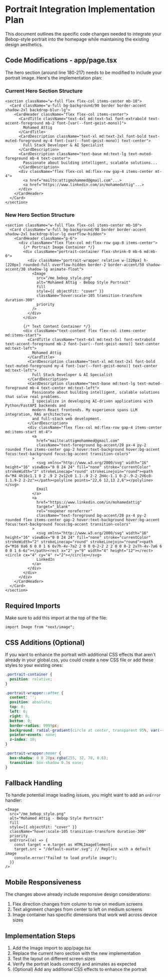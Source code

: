 # Portrait Integration Implementation Plan

This document outlines the specific code changes needed to integrate your Bebop-style portrait into the homepage while maintaining the existing design aesthetics.

## Code Modifications - app/page.tsx

The hero section (around line 180-217) needs to be modified to include your portrait image. Here's the implementation plan:

### Current Hero Section Structure
```tsx
<section className="w-full flex flex-col items-center mb-10">
  <Card className="w-full bg-background/90 border border-accent shadow-2xl backdrop-blur-lg">
    <CardHeader className="flex flex-col items-center">
      <CardTitle className="text-4xl md:text-5xl font-extrabold text-accent-foreground mb-2 font-[var(--font-geist-mono)]">
        Mohamed Attig
      </CardTitle>
      <CardDescription className="text-xl md:text-2xl font-bold text-muted-foreground my-4 font-[var(--font-geist-mono)] text-center">
        Full Stack Developer & AI Specialist
      </CardDescription>
      <CardDescription className="text-base md:text-lg text-muted-foreground mb-4 text-center">
        Passionate about building intelligent, scalable solutions...
      </CardDescription>
      <div className="flex flex-col md:flex-row gap-4 items-center mt-4">
        <a href="mailto:attigmohammed@gmail.com"...>
        <a href="https://www.linkedin.com/in/mohamedattig"...>
      </div>
    </CardHeader>
  </Card>
</section>
```

### New Hero Section Structure
```tsx
<section className="w-full flex flex-col items-center mb-10">
  <Card className="w-full bg-background/90 border border-accent shadow-2xl backdrop-blur-lg overflow-hidden">
    <CardHeader className="p-6">
      <div className="flex flex-col md:flex-row gap-8 items-center">
        {/* Portrait Image Container */}
        <div className="portrait-container flex-shrink-0 mb-6 md:mb-0">
          <div className="portrait-wrapper relative w-[220px] h-[220px] rounded-full overflow-hidden border-2 border-accent/50 shadow-accent/30 shadow-lg animate-float">
            <Image
              src="/me_bebop_style.png"
              alt="Mohamed Attig - Bebop Style Portrait"
              fill
              style={{ objectFit: "cover" }}
              className="hover:scale-105 transition-transform duration-300"
              priority
            />
          </div>
        </div>
        
        {/* Text Content Container */}
        <div className="text-content flex flex-col items-center md:items-start">
          <CardTitle className="text-4xl md:text-5xl font-extrabold text-accent-foreground mb-2 font-[var(--font-geist-mono)] text-center md:text-left">
            Mohamed Attig
          </CardTitle>
          <CardDescription className="text-xl md:text-2xl font-bold text-muted-foreground my-4 font-[var(--font-geist-mono)] text-center md:text-left">
            Full Stack Developer & AI Specialist
          </CardDescription>
          <CardDescription className="text-base md:text-lg text-muted-foreground mb-4 text-center md:text-left">
            Passionate about building intelligent, scalable solutions that solve real problems.
            I specialize in developing AI-driven applications with Python/FastAPI backends and
            modern React frontends. My experience spans LLM integration, RAG architecture,
            and full-stack web development.
          </CardDescription>
          <div className="flex flex-col md:flex-row gap-4 items-center md:items-start mt-4">
            <a
              href="mailto:attigmohammed@gmail.com"
              className="text-foreground bg-accent/20 px-4 py-2 rounded flex items-center gap-2 hover:text-background hover:bg-accent focus:text-background focus:bg-accent transition-colors"
            >
              <svg xmlns="http://www.w3.org/2000/svg" width="16" height="16" viewBox="0 0 24 24" fill="none" stroke="currentColor" strokeWidth="2" strokeLinecap="round" strokeLinejoin="round"><path d="M4 4h16c1.1 0 2 .9 2 2v12c0 1.1-.9 2-2 2H4c-1.1 0-2-.9-2-2V6c0-1.1.9-2 2-2z"></path><polyline points="22,6 12,13 2,6"></polyline></svg>
              Email
            </a>
            <a
              href="https://www.linkedin.com/in/mohamedattig"
              target="_blank"
              rel="noopener noreferrer"
              className="text-foreground bg-accent/20 px-4 py-2 rounded flex items-center gap-2 hover:text-background hover:bg-accent focus:text-background focus:bg-accent transition-colors"
            >
              <svg xmlns="http://www.w3.org/2000/svg" width="16" height="16" viewBox="0 0 24 24" fill="none" stroke="currentColor" strokeWidth="2" strokeLinecap="round" strokeLinejoin="round"><path d="M16 8a6 6 0 0 1 6 6v7h-4v-7a2 2 0 0 0-2-2 2 2 0 0 0-2 2v7h-4v-7a6 6 0 0 1 6-6z"></path><rect x="2" y="9" width="4" height="12"></rect><circle cx="4" cy="4" r="2"></circle></svg>
              LinkedIn
            </a>
          </div>
        </div>
      </div>
    </CardHeader>
  </Card>
</section>
```

## Required Imports

Make sure to add this import at the top of the file:

```tsx
import Image from "next/image";
```

## CSS Additions (Optional)

If you want to enhance the portrait with additional CSS effects that aren't already in your global.css, you could create a new CSS file or add these styles to your existing ones:

```css
.portrait-container {
  position: relative;
}

.portrait-wrapper::after {
  content: '';
  position: absolute;
  top: 0;
  left: 0;
  right: 0;
  bottom: 0;
  border-radius: 9999px;
  background: radial-gradient(circle at center, transparent 95%, var(--accent) 100%);
  pointer-events: none;
  z-index: 10;
}

.portrait-wrapper:hover {
  box-shadow: 0 0 20px rgba(255, 32, 78, 0.6);
  transition: box-shadow 0.3s ease;
}
```

## Fallback Handling

To handle potential image loading issues, you might want to add an `onError` handler:

```tsx
<Image
  src="/me_bebop_style.png"
  alt="Mohamed Attig - Bebop Style Portrait"
  fill
  style={{ objectFit: "cover" }}
  className="hover:scale-105 transition-transform duration-300"
  priority
  onError={(e) => {
    const target = e.target as HTMLImageElement;
    target.src = "/default-avatar.svg"; // Replace with a default image
    console.error("Failed to load profile image");
  }}
/>
```

## Mobile Responsiveness

The changes above already include responsive design considerations:
1. Flex direction changes from column to row on medium screens
2. Text alignment changes from center to left on medium screens
3. Image container has specific dimensions that work well across device sizes

## Implementation Steps

1. Add the Image import to app/page.tsx
2. Replace the current hero section with the new implementation
3. Test the layout on different screen sizes
4. Verify the portrait loads correctly and animates as expected
5. (Optional) Add any additional CSS effects to enhance the portrait